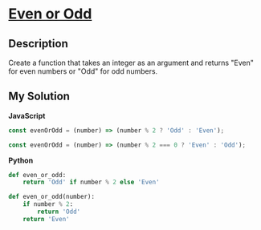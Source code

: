 # [Even or Odd](https://www.codewars.com/kata/53da3dbb4a5168369a0000fe)

## Description

Create a function that takes an integer as an argument and returns "Even" for even numbers or "Odd" for odd numbers.

## My Solution

**JavaScript**

```js
const evenOrOdd = (number) => (number % 2 ? 'Odd' : 'Even');
```

```js
const evenOrOdd = (number) => (number % 2 === 0 ? 'Even' : 'Odd');
```

**Python**

```py
def even_or_odd:
    return 'Odd' if number % 2 else 'Even'
```

```py
def even_or_odd(number):
    if number % 2:
        return 'Odd'
    return 'Even'
```
